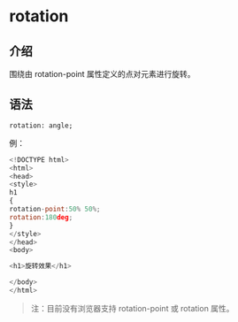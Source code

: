 # rotation

## 介绍

围绕由 rotation-point 属性定义的点对元素进行旋转。

## 语法

```
rotation: angle;
```

例：

```javascript
<!DOCTYPE html>
<html>
<head>
<style>
h1
{
rotation-point:50% 50%;
rotation:180deg;
}
</style>
</head>
<body>

<h1>旋转效果</h1>

</body>
</html>
```

> 注：目前没有浏览器支持 rotation-point 或 rotation 属性。